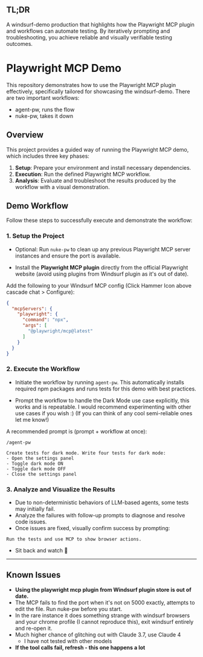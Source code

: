 ## TL;DR    

A windsurf-demo production that highlights how the Playwright MCP plugin and workflows can automate testing. By iteratively prompting and troubleshooting, you achieve reliable and visually verifiable testing outcomes.

# Playwright MCP Demo

This repository demonstrates how to use the Playwright MCP plugin effectively, specifically tailored for showcasing the windsurf-demo.
There are two important workflows:

- agent-pw, runs the flow
- nuke-pw, takes it down

## Overview

This project provides a guided way of running the Playwright MCP demo, which includes three key phases:

1. **Setup**: Prepare your environment and install necessary dependencies.
2. **Execution**: Run the defined Playwright MCP workflow.
3. **Analysis**: Evaluate and troubleshoot the results produced by the workflow with a visual demonstration.

## Demo Workflow

Follow these steps to successfully execute and demonstrate the workflow:

### 1. Setup the Project

* Optional: Run `nuke-pw` to clean up any previous Playwright MCP server instances and ensure the port is available.

* Install the **Playwright MCP plugin** directly from the official Playwright website (avoid using plugins from Windsurf plugin as it's out of date).

Add the following to your Windsurf MCP config (Click Hammer Icon above cascade chat > Configure):

```json
{
  "mcpServers": {
    "playwright": {
      "command": "npx",
      "args": [
        "@playwright/mcp@latest"
      ]
    }
  }
}
```

### 2. Execute the Workflow

* Initiate the workflow by running `agent-pw`. This automatically installs required npm packages and runs tests for this demo with best practices.

* Prompt the workflow to handle the Dark Mode use case explicitly, this works and is repeatable. I would recommend experimenting with other use cases if you wish :) (If you can think of any cool semi-reliable ones let me know!) 

A recommended prompt is (prompt + workflow at once):

  ```
  /agent-pw

  Create tests for dark mode. Write four tests for dark mode:
  - Open the settings panel
  - Toggle dark mode ON
  - Toggle dark mode OFF
  - Close the settings panel
  ```

### 3. Analyze and Visualize the Results

* Due to non-deterministic behaviors of LLM-based agents, some tests may initially fail.
* Analyze the failures with follow-up prompts to diagnose and resolve code issues.
* Once issues are fixed, visually confirm success by prompting:

```
Run the tests and use MCP to show browser actions.
```
* Sit back and watch 🍿


---

## Known Issues

* **Using the playwright mcp plugin from Windsurf plugin store is out of date.**
* The MCP fails to find the port when it's not on 5000 exactly, attempts to edit the file. Run nuke-pw before you start. 
* In the rare instance it does something strange with windsurf browsers and your chrome profile (I cannot reproduce this), exit windsurf entirely and re-open it. 
* Much higher chance of glitching out with Claude 3.7, use Claude 4
    * I have not tested with other models
* **If the tool calls fail, refresh - this one happens a lot**
